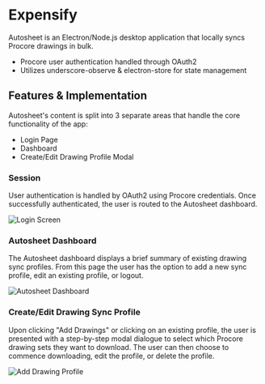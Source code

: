 # Expensify

Autosheet is an Electron/Node.js desktop application that locally syncs Procore drawings in bulk.

  - Procore user authentication handled through OAuth2
  - Utilizes underscore-observe & electron-store for state management

## Features & Implementation

Autosheet's content is split into 3 separate areas that handle the core functionality of the app:
* Login Page
* Dashboard
* Create/Edit Drawing Profile Modal

### Session

User authentication is handled by OAuth2 using Procore credentials. Once successfully authenticated, the user is routed to the Autosheet dashboard.

![Login Screen](https://i.imgur.com/Q422ou5.jpg)

### Autosheet Dashboard

The Autosheet dashboard displays a brief summary of existing drawing sync profiles. From this page the user has the option to add a new sync profile, edit an existing profile, or logout. 

![Autosheet Dashboard](https://i.imgur.com/DSEkF6O.jpg)

### Create/Edit Drawing Sync Profile

Upon clicking "Add Drawings" or clicking on an existing profile, the user is presented with a step-by-step modal dialogue to select which Procore drawing sets they want to download. The user can then choose to commence downloading, edit the profile, or delete the profile.

![Add Drawing Profile](https://i.imgur.com/5eb5pA1.jpg)
